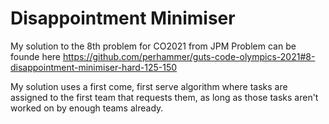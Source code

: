 # Disappointment Minimiser

My solution to the 8th problem for CO2021 from JPM
Problem can be founde here https://github.com/perhammer/guts-code-olympics-2021#8-disappointment-minimiser-hard-125-150

My solution uses a first come, first serve algorithm where tasks are assigned to the first team that requests them, as long as those tasks aren't worked on by enough teams already.